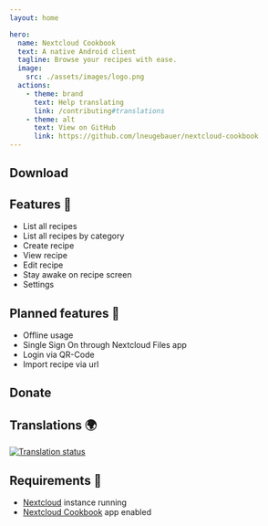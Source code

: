 ```yaml
---
layout: home

hero:
  name: Nextcloud Cookbook
  text: A native Android client
  tagline: Browse your recipes with ease.
  image:
    src: ./assets/images/logo.png
  actions:
    - theme: brand
      text: Help translating
      link: /contributing#translations
    - theme: alt
      text: View on GitHub
      link: https://github.com/lneugebauer/nextcloud-cookbook
---
```


<script setup lang="ts">
import NCDonationBadges from './components/NCDonationBadges.vue';
import NCStoreBadges from './components/NCStoreBadges.vue';

const storeBadges = [
    {
        alt: 'Get it on Play Store',
        link: 'https://play.google.com/store/apps/details?id=de.lukasneugebauer.nextcloudcookbook',
        src: 'https://play.google.com/intl/en_us/badges/images/generic/en_badge_web_generic.png'
    }, {
        alt: 'Get it on GitHub',
        link: 'https://github.com/lneugebauer/nextcloud-cookbook/releases',
        src: './assets/images/get_it_on_github.png'
    }, {
        alt: 'Get it on F-Droid',
        link: 'https://f-droid.org/packages/de.lukasneugebauer.nextcloudcookbook/',
        src: 'https://fdroid.gitlab.io/artwork/badge/get-it-on.png'
    }
];

const donationBadges = [
    {
        alt: 'Donate using Liberapay',
        link: 'https://liberapay.com/lneugebauer/donate',
        src: 'https://liberapay.com/assets/widgets/donate.svg'
    }, {
        alt: 'Donate using PayPal',
        link: 'https://www.paypal.com/donate/?hosted_button_id=ECDNN8PS3SSMQ',
        src: './assets/images/donate_with_paypal.svg'
    }
];
</script>

## Download

<NCStoreBadges :badges="storeBadges" />

## Features :rocket:

- List all recipes
- List all recipes by category
- Create recipe
- View recipe
- Edit recipe
- Stay awake on recipe screen
- Settings

## Planned features :checkered_flag:

- Offline usage
- Single Sign On through Nextcloud Files app
- Login via QR-Code
- Import recipe via url

## Donate

<NCDonationBadges :badges="donationBadges" />

## Translations :earth_africa:

[![Translation status](https://hosted.weblate.org/widget/nextcloud-cookbook/287x66-grey.png)](https://hosted.weblate.org/engage/nextcloud-cookbook/)

## Requirements :link:

* [Nextcloud](https://nextcloud.com/) instance running
* [Nextcloud Cookbook](https://github.com/nextcloud/cookbook) app enabled
